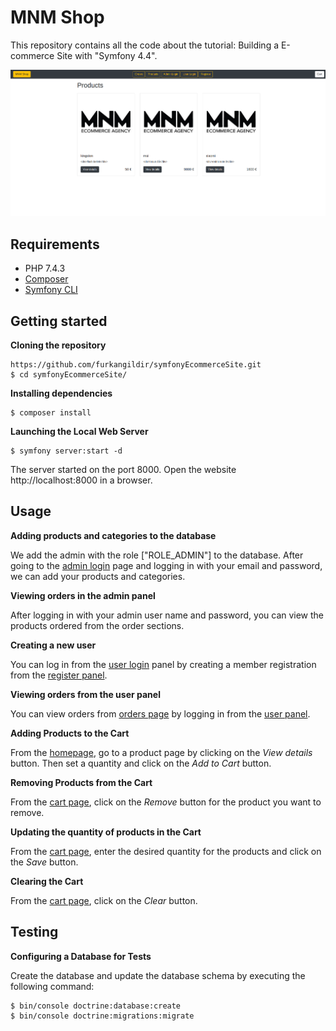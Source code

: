 MNM Shop
==========

This repository contains all the code about the tutorial: Building a E-commerce Site with "Symfony 4.4". 

!['Shopping Cart View'](img/MNMShop.png)



Requirements
------------

- PHP 7.4.3
- [Composer](https://getcomposer.org/download)
- [Symfony CLI](https://symfony.com/download)

Getting started
---------------

**Cloning the repository**

```
https://github.com/furkangildir/symfonyEcommerceSite.git
$ cd symfonyEcommerceSite/
```

**Installing dependencies**

```
$ composer install
```

**Launching the Local Web Server**

```
$ symfony server:start -d
```

The server started on the port 8000. Open the website http://localhost:8000 in a browser.

Usage
-----

**Adding products and categories to the database**

We add the admin with the role ["ROLE_ADMIN"] to the database. After going to the [admin login](http://localhost:8000/admin) page and logging in with your email and password, we can add your products and categories.

**Viewing orders in the admin panel**

After logging in with your admin user name and password, you can view the products ordered from the order sections.

**Creating a new user**

You can log in from the [user login](http://localhost:8000/login) panel by creating a member registration from the [register panel](http://localhost:8000/register).

**Viewing orders from the user panel**

You can view orders from [orders page](http://localhost:8000/order) by logging in from the [user panel](http://localhost:8000/login).

**Adding Products to the Cart**

From the [homepage](http://localhost:8000/), go to a product page by clicking on the *View details* button. Then set a quantity and click on the *Add to Cart* button.

**Removing Products from the Cart**

From the [cart page](http://localhost:8000/cart), click on the *Remove* button for the product you want to remove.

**Updating the quantity of products in the Cart**

From the [cart page](http://localhost:8000/cart), enter the desired quantity for the products and click on the *Save* button.

**Clearing the Cart**

From the [cart page](http://localhost:8000/cart), click on the *Clear* button.

Testing
-------

**Configuring a Database for Tests**

Create the database and update the database schema by executing the following command:
```
$ bin/console doctrine:database:create
$ bin/console doctrine:migrations:migrate
```
